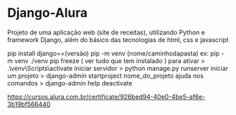 # Django-Alura
Projeto de uma aplicação web (site de receitas), utilizando Python e framework Django, além do básico das tecnologias de html, css e javascript


pip install django==(versão)
pip -m venv (nome/caminhodapasta) ex: pip -m venv ./venv
pip freeze ( ver tudo que tem instalado )
para ativar > .\venv\Scripts\activate
iniciar servidor > python manage.py runserver
iniciar um projeto > django-admin startproject nome_do_projeto
ajuda nos comandos > django-admin help
deactivate

https://cursos.alura.com.br/certificate/926bed94-40e0-4be5-af6e-3b19bf566440